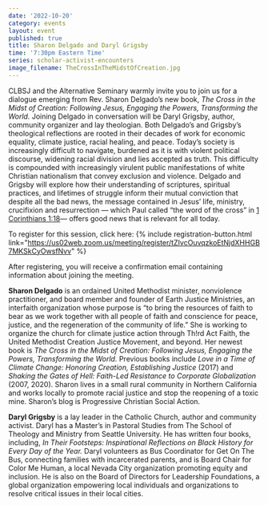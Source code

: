 ```yaml
---
date: '2022-10-20'
category: events
layout: event
published: true
title: Sharon Delgado and Daryl Grigsby
time: '7:30pm Eastern Time'
series: scholar-activist-encounters
image_filename: TheCrossInTheMidstOfCreation.jpg
---
```

CLBSJ and the Alternative Seminary warmly invite you to join us for a dialogue emerging from Rev. Sharon Delgado’s new book, _The Cross in the Midst of Creation: Following Jesus, Engaging the Powers, Transforming the World._ Joining Delgado in conversation will be Daryl Grigsby, author, community organizer and lay theologian. Both Delgado’s and Grigsby’s theological reflections are rooted in their decades of work for economic equality, climate justice, racial healing, and peace. Today’s society is increasingly difficult to navigate, burdened as it is with violent political discourse, widening racial division and lies accepted as truth. This difficulty is compounded with increasingly virulent public manifestations of white Christian nationalism  that convey exclusion and violence. Delgado and Grigsby will explore how their understanding of scriptures, spiritual practices, and lifetimes of struggle inform their mutual conviction that despite all the bad news, the message contained in Jesus’ life, ministry, crucifixion and resurrection — which Paul called “the word of the cross” in [1 Corinthians 1:18](https://biblehub.com/1_corinthians/1-18.htm)— offers good news that is relevant for all today.

To register for this session, click here: {% include registration-button.html link="https://us02web.zoom.us/meeting/register/tZIvcOuvqzkoEtNjdXHHGB7MKSkCyOwsfNvv" %}

After registering, you will receive a confirmation email containing information about joining the meeting.

**Sharon Delgado** is an ordained United Methodist minister, nonviolence practitioner, and board member and founder of Earth Justice Ministries, an interfaith organization whose purpose is “to bring the resources of faith to bear as we work together with all people of faith and conscience for peace, justice, and the regeneration of the community of life.” She is working to organize the church for climate justice action through Th!rd Act Faith, the United Methodist Creation Justice Movement, and beyond. Her newest book is _The Cross in the Midst of Creation: Following Jesus, Engaging the Powers, Transforming the World._ Previous books include _Love in a Time of Climate Change:  Honoring Creation, Establishing Justice_ (2017) and _Shaking the Gates of Hell:  Faith-Led Resistance to Corporate Globalization_ (2007, 2020). Sharon lives in a small rural community in Northern California and works locally to promote racial justice and stop the reopening of a toxic mine. Sharon’s blog is Progressive Christian Social Action.

**Daryl Grigsby** is a lay leader in the Catholic Church, author and community activist. Daryl has a Master’s in Pastoral Studies from The School of Theology and Ministry from Seattle University. He has written four books, including, _In Their Footsteps: Inspirational Reflections on Black History for Every Day of the Year._ Daryl volunteers as Bus Coordinator for Get On The Bus, connecting families with incarcerated parents, and is Board Chair for Color Me Human, a local Nevada City organization promoting equity and inclusion. He is also on the Board of Directors for Leadership Foundations, a global organization empowering local individuals and organizations to resolve critical issues in their local cities.
